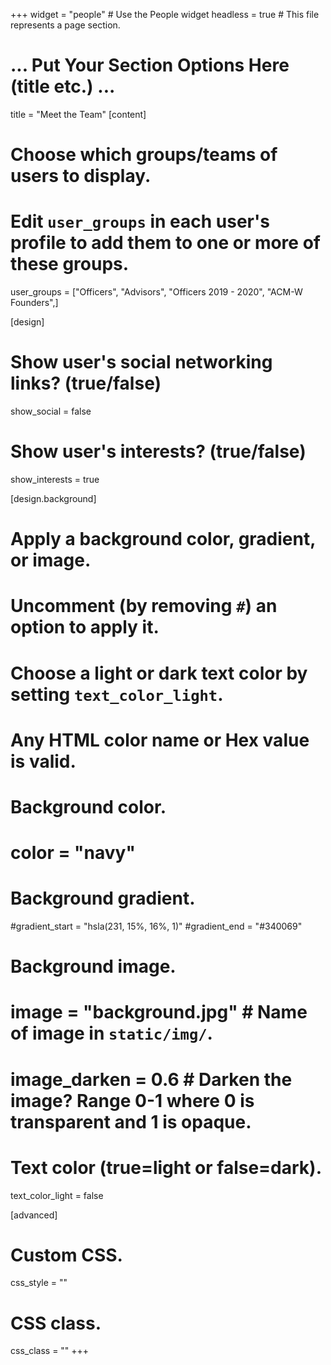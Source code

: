 +++
widget = "people"  # Use the People widget
headless = true  # This file represents a page section.

# ... Put Your Section Options Here (title etc.) ...
title = "Meet the Team"
[content]
  # Choose which groups/teams of users to display.
  #   Edit `user_groups` in each user's profile to add them to one or more of these groups.
  user_groups = ["Officers", "Advisors",
  "Officers 2019 - 2020", 
  "ACM-W Founders",]

[design]
  # Show user's social networking links? (true/false)
  show_social = false

  # Show user's interests? (true/false)
  show_interests = true

[design.background]
  # Apply a background color, gradient, or image.
  #   Uncomment (by removing `#`) an option to apply it.
  #   Choose a light or dark text color by setting `text_color_light`.
  #   Any HTML color name or Hex value is valid.
  
  # Background color.
  # color = "navy"
  
  # Background gradient.
  #gradient_start = "hsla(231, 15%, 16%, 1)"
  #gradient_end = "#340069"
  
  # Background image.
  # image = "background.jpg"  # Name of image in `static/img/`.
  # image_darken = 0.6  # Darken the image? Range 0-1 where 0 is transparent and 1 is opaque.

  # Text color (true=light or false=dark).
  text_color_light = false
  
[advanced]
 # Custom CSS. 
 css_style = ""
 
 # CSS class.
 css_class = ""
+++